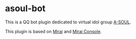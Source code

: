 # asoul-bot

This is a QQ bot plugin dedicated to virtual idol group [A-SOUL](https://space.bilibili.com/703007996/). 

This plugin is based on [Mirai](https://github.com/mamoe/mirai) and [Mirai Console](https://github.com/mamoe/mirai-console).
